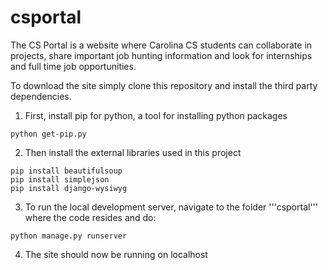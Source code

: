 csportal
========

The CS Portal is a website where Carolina CS students can collaborate in projects, share important job hunting information and look for internships and full time job opportunities.

To download the site simply clone this repository and install the third party dependencies. 

1) First, install pip for python, a tool for installing python packages
```
python get-pip.py
```
2) Then install the external libraries used in this project
```
pip install beautifulsoup
pip install simplejson
pip install django-wysiwyg
```
3) To run the local development server, navigate to the folder '''csportal''' where the code resides and do:

```
python manage.py runserver
```

4) The site should now be running on localhost

